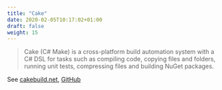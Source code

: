 ```yaml
---
title: "Cake"
date: 2020-02-05T10:17:02+01:00
draft: false
weight: 15
---
```


> Cake (C# Make) is a cross-platform build automation system with a C# DSL for tasks such as compiling code, copying files and folders, running unit tests, compressing files and building NuGet packages.

See [cakebuild.net](https://cakebuild.net/), [GitHub](https://github.com/cake-build)

